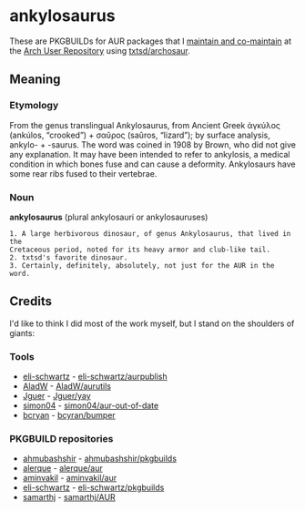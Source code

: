 # ankylosaurus

These are PKGBUILDs for AUR packages that I
[maintain and co-maintain](https://aur.archlinux.org/packages?SeB=M&K=txtsd) at
the [Arch User Repository](https://aur.archlinux.org/) using
[txtsd/archosaur](https://github.com/txtsd/archosaur).

## Meaning

### Etymology

From the genus translingual Ankylosaurus, from Ancient Greek ἀγκύλος (ankúlos,
“crooked”) + σαῦρος (saûros, “lizard”); by surface analysis, ankylo- + -saurus.
The word was coined in 1908 by Brown, who did not give any explanation. It may
have been intended to refer to ankylosis, a medical condition in which bones
fuse and can cause a deformity. Ankylosaurs have some rear ribs fused to their
vertebrae.

### Noun

**ankylosaurus** (plural ankylosauri or ankylosauruses)

    1. A large herbivorous dinosaur, of genus Ankylosaurus, that lived in the
    Cretaceous period, noted for its heavy armor and club-like tail.
    2. txtsd's favorite dinosaur.
    3. Certainly, definitely, absolutely, not just for the AUR in the word.

## Credits

I'd like to think I did most of the work myself, but I stand on the shoulders
of giants:

### Tools

- [eli-schwartz](https://github.com/eli-schwartz) - [eli-schwartz/aurpublish](https://github.com/eli-schwartz/aurpublish)
- [AladW](https://github.com/AladW) - [AladW/aurutils](https://github.com/AladW/aurutils)
- [Jguer](https://github.com/Jguer) - [Jguer/yay](https://github.com/Jguer/yay)
- [simon04](https://github.com/simon04) - [simon04/aur-out-of-date](https://github.com/simon04/aur-out-of-date)
- [bcryan](https://github.com/bcryan) - [bcyran/bumper](https://github.com/bcyran/bumper)

### PKGBUILD repositories

- [ahmubashshir](https://github.com/ahmubashshir) - [ahmubashshir/pkgbuilds](https://github.com/ahmubashshir/pkgbuilds)
- [alerque](https://github.com/alerque) - [alerque/aur](https://github.com/alerque/aur)
- [aminvakil](https://github.com/aminvakil) - [aminvakil/aur](https://github.com/aminvakil/aur)
- [eli-schwartz](https://github.com/eli-schwartz) - [eli-schwartz/pkgbuilds](https://github.com/eli-schwartz/pkgbuilds)
- [samarthj](https://github.com/samarthj) - [samarthj/AUR](https://github.com/samarthj/AUR)
